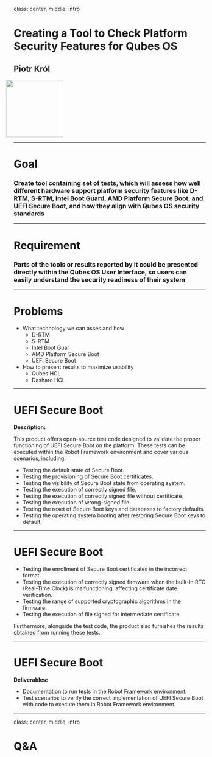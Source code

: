 class: center, middle, intro

# Creating a Tool to Check Platform Security Features for Qubes OS

## Piotr Król

<img src="/remark-templates/3mdeb-presentation-template/images/logo.png" width="150px" style="margin-left:-20px">

---

# Goal

### Create tool containing set of tests, which will assess how well different hardware support platform security features like D-RTM, S-RTM, Intel Boot Guard, AMD Platform Secure Boot, and UEFI Secure Boot, and how they align with Qubes OS security standards

---

# Requirement

### Parts of the tools or results reported by it could be presented directly within the Qubes OS User Interface, so users can easily understand the security readiness of their system

---

# Problems

* What technology we can asses and how
    - D-RTM
    - S-RTM
    - Intel Boot Guar
    - AMD Platform Secure Boot
    - UEFI Secure Boot
* How to present results to maximize usability
    - Qubes HCL
    - Dasharo HCL

---

# UEFI Secure Boot

**Description:**

This product offers open-source test code designed to validate the proper
functioning of UEFI Secure Boot on the platform. These tests can be executed
within the Robot Framework environment and cover various scenarios, including:

* Testing the default state of Secure Boot.
* Testing the provisioning of Secure Boot certificates.
* Testing the visibility of Secure Boot state from operating system.
* Testing the execution of correctly signed file.
* Testing the execution of correctly signed file without certificate.
* Testing the execution of wrong-signed file.
* Testing the reset of Secure Boot keys and databases to factory defaults.
* Testing the operating system booting after restoring Secure Boot keys to
  default.

---

# UEFI Secure Boot

* Testing the enrollment of Secure Boot certificates in the incorrect format.
* Testing the execution of correctly signed firmware when the built-in RTC
  (Real-Time Clock) is malfunctioning, affecting certificate date verification.
* Testing the range of supported cryptographic algorithms in the firmware.
* Testing the execution of file signed for intermediate certificate.

Furthermore, alongside the test code, the product also furnishes the results
obtained from running these tests.

---

# UEFI Secure Boot

**Deliverables:**

* Documentation to run tests in the Robot Framework environment.
* Test scenarios to verify the correct implementation of UEFI Secure Boot with
  code to execute them in Robot Framework environment.

---

class: center, middle, intro

# Q&A
